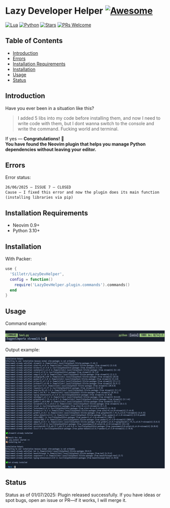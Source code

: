 # Lazy Developer Helper [![Awesome](https://awesome.re/badge.svg)](https://awesome.re)

[![Lua](https://img.shields.io/badge/Lua-5.4.8-purple.svg?logo=lua\logoColor=white)](https://www.lua.org/)
[![Python](https://img.shields.io/badge/python-3.10+-blue)](https://www.python.org)
[![Stars](https://img.shields.io/github/stars/Silletr/LazyDevHelper?style=flat-square\color=yellow)](https://github.com/Silletr/LazyDevHelper/stargazers)
[![PRs Welcome](https://img.shields.io/badge/PRs-welcome-brightgreen.svg?style=flat-square)](https://github.com/Silletr/LazyDevHelper/pulls)

## Table of Contents
<!-- toc -->
- [Introduction](#introduction)
- [Errors](#errors)
- [Installation Requirements](#installation-requirements)
- [Installation](#installation)
- [Usage](#usage)
- [Status](#status)
<!-- tocstop -->
## Introduction

Have you ever been in a situation like this?

> I added 5 libs into my code before installing them, and now I need to write code with them, but I dont wanna switch to the console and write the command. Fucking world and terminal.

If yes — **Congratulations!** 🎉\
**You have found the Neovim plugin that helps you manage Python dependencies without leaving your editor.**

## Errors

Error status:

```text
26/06/2025 – ISSUE 7 – CLOSED  
Cause – I fixed this error and now the plugin does its main function (installing libraries via pip)
```

## Installation Requirements

- Neovim 0.9+
- Python 3.10+

## Installation

With Packer:

```lua
use {
  'Silletr/LazyDevHelper',
  config = function()
    require('LazyDevHelper.plugin.commands').commands()
  end
}
```

## Usage

Command example:

![Input example](https://github.com/Silletr/LazyDevHelper/blob/2fb656ff2060d6ac842ee69cd3e63e44a5c67796/images/command_example.png)

Output example:

![Output](https://github.com/Silletr/LazyDevHelper/blob/2fb656ff2060d6ac842ee69cd3e63e44a5c67796/images/output_example.png)

## Status

Status as of 01/07/2025:
Plugin released successfully.
If you have ideas or spot bugs, open an issue or PR—if it works, I will merge it.
